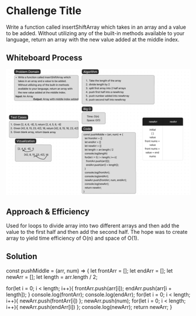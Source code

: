 # Challenge Title

Write a function called insertShiftArray which takes in an array and a value to be added. Without utilizing any of the built-in methods available to your language, return an array with the new value added at the middle index.

## Whiteboard Process

![whiteboard image](assets/codechall2ss.png)

## Approach & Efficiency

Used for loops to divide array into two different arrays and then add the value to the first half and then add the second half. The hope was to create array to yield time efficiency of O(n) and space of O(1).

## Solution

const pushMiddle = (arr, num) => {
  let frontArr = [];
  let endArr = [];
  let newArr = [];
  let length = arr.length / 2;

  for(let i = 0; i < length; i++){
    frontArr.push(arr[i]);
    endArr.push(arr[i + length]);
  }
  console.log(frontArr);
  console.log(endArr);
  for(let i = 0; i < length; i++){
    newArr.push(frontArr[i])
                };
  newArr.push(num);
  for(let i = 0; i < length; i++){
    newArr.push(endArr[i])
  };
  console.log(newArr);
  return newArr;
}
